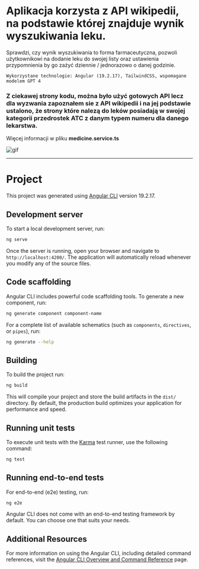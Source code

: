 # Aplikacja korzysta z API wikipedii, na podstawie której znajduje wynik wyszukiwania leku.
Sprawdzi, czy wynik wyszukiwania to forma farmaceutyczna, pozwoli użytkownikowi na dodanie leku do swojej listy oraz ustawienia przypomnienia by go zażyć dziennie / jednorazowo o danej godzinie.

```Wykorzystane technologie: Angular (19.2.17), TailwindCSS, wspomagane modelem GPT 4```
### Z ciekawej strony kodu, można było użyć gotowych API lecz dla wyzwania zapoznałem sie z API wikipedii i na jej podstawie ustalono, że strony które nalezą do leków posiadają w swojej kategorii przedrostek ATC z danym typem numeru dla danego lekarstwa.
Więcej informacji w pliku **medicine.service.ts**

![gif](./prezentacja.gif)


--------------

# Project

This project was generated using [Angular CLI](https://github.com/angular/angular-cli) version 19.2.17.

## Development server

To start a local development server, run:

```bash
ng serve
```

Once the server is running, open your browser and navigate to `http://localhost:4200/`. The application will automatically reload whenever you modify any of the source files.

## Code scaffolding

Angular CLI includes powerful code scaffolding tools. To generate a new component, run:

```bash
ng generate component component-name
```

For a complete list of available schematics (such as `components`, `directives`, or `pipes`), run:

```bash
ng generate --help
```

## Building

To build the project run:

```bash
ng build
```

This will compile your project and store the build artifacts in the `dist/` directory. By default, the production build optimizes your application for performance and speed.

## Running unit tests

To execute unit tests with the [Karma](https://karma-runner.github.io) test runner, use the following command:

```bash
ng test
```

## Running end-to-end tests

For end-to-end (e2e) testing, run:

```bash
ng e2e
```

Angular CLI does not come with an end-to-end testing framework by default. You can choose one that suits your needs.

## Additional Resources

For more information on using the Angular CLI, including detailed command references, visit the [Angular CLI Overview and Command Reference](https://angular.dev/tools/cli) page.
